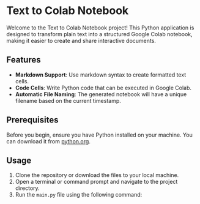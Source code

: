 # Text to Colab Notebook

Welcome to the Text to Colab Notebook project! This Python application is designed to transform plain text into a structured Google Colab notebook, making it easier to create and share interactive documents.

## Features

- **Markdown Support**: Use markdown syntax to create formatted text cells.
- **Code Cells**: Write Python code that can be executed in Google Colab.
- **Automatic File Naming**: The generated notebook will have a unique filename based on the current timestamp.

## Prerequisites

Before you begin, ensure you have Python installed on your machine. You can download it from [python.org](https://www.python.org/downloads/).

## Usage

1. Clone the repository or download the files to your local machine.
2. Open a terminal or command prompt and navigate to the project directory.
3. Run the `main.py` file using the following command:
